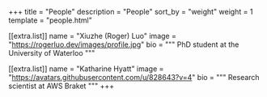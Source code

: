 +++
title = "People"
description = "People"
sort_by = "weight"
weight = 1
template = "people.html"

[[extra.list]]
name = "Xiuzhe (Roger) Luo"
image = "https://rogerluo.dev/images/profile.jpg"
bio = """
PhD student at the University of Waterloo
"""

[[extra.list]]
name = "Katharine Hyatt"
image = "https://avatars.githubusercontent.com/u/828643?v=4"
bio = """
Research scientist at AWS Braket
"""
+++
